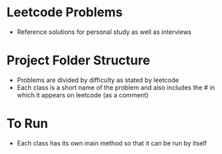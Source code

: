 # Leetcode Problems

- Reference solutions for personal study as well as interviews


# Project Folder Structure

- Problems are divided by difficulty as stated by leetcode
- Each class is a short name of the problem and also includes the # in which it appears on leetcode (as a comment)

# To Run

- Each class has its own main method so that it can be run by itself